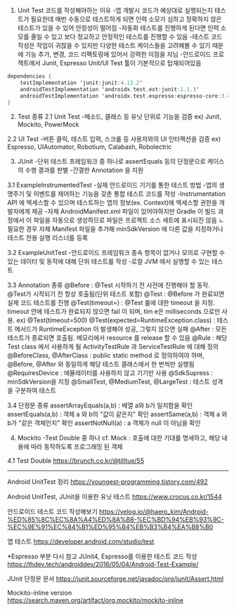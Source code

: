 1. Unit Test 코드를 작성해야하는 이유
-앱 개발시 코드가 예상대로 실행되는지 테스트가 필요한데 매번 수동으로 테스트하게 되면 인력 소모가 심하고 정확하지 않은 테스트가 있을 수 있어 안정성이 떨어짐
-자동화 테스트를 진행하게 된다면 인력 소모를 줄일 수 있고 보다 정교하고 안정적인 테스트를 진행할 수 있음
-테스트 코드 작성은 작업이 귀찮을 수 있지만 다양한 테스트 케이스들을 고려해볼 수 있기 때문에 기능 추가, 변경, 코드 리팩토링에 있어서 강력한 이점을 지님
-안드로이드 프로젝트에서 Junit, Espresso Unit/UI Test 툴이 기본적으로 탑재되어있음
```kotlin
dependencies {
    testImplementation 'junit:junit:4.13.2'
    androidTestImplementation 'androidx.test.ext:junit:1.1.3'
    androidTestImplementation 'androidx.test.espresso:espresso-core:3.4.0'
}
```

2. Test 종류
2.1 Unit Test
-메소드, 클래스 등 유닛 단위로 기능을 검증
ex) Junit, Mockito, PowerMock

2.2 UI Test
-버튼 클릭, 테스트 입력, 스크롤 등 사용자와의 UI 인터랙션을 검증
ex) Espresso, UIAutomator, Robotium, Calabash, Robolectric

3. JUnit
-단위 테스트 프레임워크 중 하나로 assertEquals 등의 단정문으로 케이스의 수행 결과를 판별
-간결한 Annotation 을 지원

3.1 ExampleInstrumentedTest
-실제 안드로이드 기기를 통한 테스트 방법
-앱의 생명주기 및 이벤트를 제어하는 기능을 갖춘 통합 테스트 코드를 작성
-Instrumentation API 에 엑세스할 수 있으며 테스트하는 앱의 정보(ex. Context)에 엑세스할 권한을 개발자에게 제공
-자체 AndroidManifest.xml 파일이 있어야하지만 Gradle 이 빌드 과정에서 이 파일을 자동으로 생성하므로 파일은 프로젝트 소스 세트에 표시되진 않음
ㄴ필요한 경우 자체 Manifest 파일을 추가해 minSdkVersion 에 다른 값을 지정하거나 테스트 전용 실행 리스너를 등록


3.2 ExampleUnitTest
-안드로이드 프레임워크 종속 항목이 없거나 모의로 구현할 수 있는 데이터 및 동작에 대해 단위 테스트를 작성
-로컬 JVM 에서 실행할 수 있는 테스트

3.3 Annotation 종류
@Before : @Test 시작하기 전 사전에 진행해야 할 동작. @Test가 시작되기 전 항상 호출됨(단위 테스트 포함)
@Test : @Before 가 완료되면 실제 코드 테스트를 진행
@Test(timeout=) : @Test 룰에 대한 timeout 을 지정. timeout 안에 테스트가 완료되지 않으면 fail 이 되며, tim e은 milliseconds 으로만 사용. ex) @Test(timeout=500)
@Test(expected=RuntimeException.class) : 테스트 메서드가 RuntimeException 이 발생해야 성공, 그렇지 않으면 실패
@After : 모든 테스트가 종료되면 호출됨. 메모리에서 resource 를 release 할 수 있음
@Rule : 해당 Test class 에서 사용하게 될 ActivityTestRule 과 ServiceTestRule 에 대해 정의
@BeforeClass, @AfterClass : public static method 로 정의하여야 하며, @Before, @After 와 동일하게 해당 테스트 클래스에서 한 번씩만 실행됨
@RequiresDevice : 에뮬레이터를 사용하지 않고 기기만 사용
@SdkSupress : minSdkVersion을 지정
@SmallTest, @MediumTest, @LargeTest : 테스트 성격을 구분하여 테스트


3.4 단정문 종류
assertArrayEquals(a,b) : 배열 a와 b가 일치함을 확인
assertEquals(a,b) : 객체 a 와 b의 "값이 같은지" 확인
assertSame(a,b) : 객체 a 와 b가 "같은 객체인지" 확인
assertNotNull(a) : a 객체가 null 이 아님을 확인


4. Mockito
-Test Double 중 하나
cf. Mock : 호출에 대한 기대를 명세하고, 해당 내용에 따라 동작하도록 프로그래밍 된 객체

4.1 Test Double
https://brunch.co.kr/@tilltue/55





---
Android UnitTest 정리
https://youngest-programming.tistory.com/492

Android UnitTest, JUnit을 이용한 유닛 테스트
https://www.crocus.co.kr/1544

안드로이드 테스트 코드 작성해보기
https://velog.io/@haero_kim/Android-%ED%85%8C%EC%8A%A4%ED%8A%B8-%EC%BD%94%EB%93%9C-%EC%9E%91%EC%84%B1%ED%95%B4%EB%B3%B4%EA%B8%B0




앱 테스트
https://developer.android.com/studio/test

*Espresso 부분 다시 참고
JUnit4, Espresso를 이용한 테스트 코드 작성
https://thdev.tech/androiddev/2016/05/04/Android-Test-Example/

JUnit 단정문 문서
https://junit.sourceforge.net/javadoc/org/junit/Assert.html

Mockito-inline version
https://search.maven.org/artifact/org.mockito/mockito-inline
